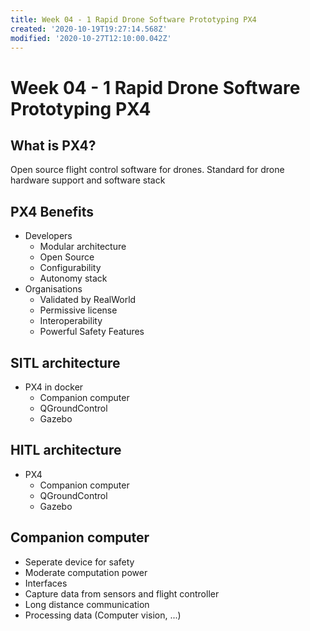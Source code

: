 ```yaml
---
title: Week 04 - 1 Rapid Drone Software Prototyping PX4
created: '2020-10-19T19:27:14.568Z'
modified: '2020-10-27T12:10:00.042Z'
---
```


# Week 04 - 1 Rapid Drone Software Prototyping PX4

## What is PX4?
Open source flight control software for drones. Standard for drone hardware support and software stack

## PX4 Benefits
- Developers
  + Modular architecture
  + Open Source
  + Configurability
  + Autonomy stack
- Organisations
  + Validated by RealWorld
  + Permissive license
  + Interoperability
  + Powerful Safety Features

## SITL architecture
- PX4 in docker
  + Companion computer
  + QGroundControl
  + Gazebo

## HITL architecture
- PX4
  + Companion computer
  + QGroundControl
  + Gazebo

## Companion computer
- Seperate device for safety
- Moderate computation power
- Interfaces
- Capture data from sensors and flight controller
- Long distance communication
- Processing data (Computer vision, ...)
